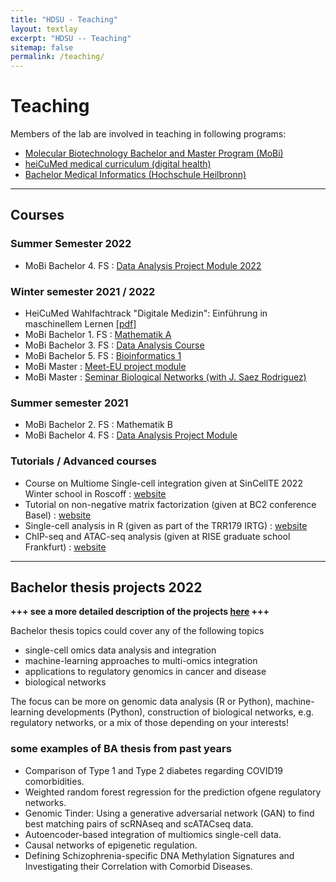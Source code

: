 ```yaml
---
title: "HDSU - Teaching"
layout: textlay
excerpt: "HDSU -- Teaching"
sitemap: false
permalink: /teaching/
---
```


# Teaching


Members of the lab are involved in teaching in following programs:
- [Molecular Biotechnology Bachelor and Master Program (MoBi)](https://www.uni-heidelberg.de/courses/prospective/academicprograms/Molecular_Biotechnology_en_ba.html)
- [heiCuMed medical curriculum (digital health)](http://www.medizinische-fakultaet-hd.uni-heidelberg.de/Digitale-Medizin.111801.0.html)
- [Bachelor Medical Informatics (Hochschule Heilbronn)](https://www.hs-heilbronn.de/mib)

___


## Courses

### Summer Semester 2022
- MoBi Bachelor 4. FS : <a href="{{ site.url }}{{ site.baseurl }}/data2022.html">Data Analysis Project Module 2022</a>

### Winter semester 2021 / 2022
- HeiCuMed Wahlfachtrack "Digitale Medizin": Einführung in maschinellem Lernen [[pdf]](../downloads/WFT_IntroML.pdf)
- MoBi Bachelor 1. FS : [Mathematik A](http://bioinfo.ipmb.uni-heidelberg.de/crg/mathea/)
- MoBi Bachelor 3. FS : [Data Analysis Course](http://bioinfo.ipmb.uni-heidelberg.de/crg/datascience3fs/)
- MoBi Bachelor 5. FS : [Bioinformatics 1](http://bioinfo.ipmb.uni-heidelberg.de/crg/bioinfo1/)
- MoBi Master : [Meet-EU project module](http://bioinfo.ipmb.uni-heidelberg.de/crg/master-meetu/)
- MoBi Master : [Seminar Biological Networks (with J. Saez Rodriguez)](http://bioinfo.ipmb.uni-heidelberg.de/crg/seminar-network/index.html)

### Summer semester 2021
- MoBi Bachelor 2. FS : Mathematik B
- MoBi Bachelor 4. FS : [Data Analysis Project Module](https://datascience-mobi.github.io/)

### Tutorials / Advanced courses
- Course on Multiome Single-cell integration given at SinCellTE 2022 Winter school in Roscoff : [website](http://www.hdsu.org/sincellTE_2022/)
- Tutorial on non-negative matrix factorization (given at BC2 conference Basel) : [website](https://hdsu-bioquant.github.io/bc2_tutorial/)
- Single-cell analysis in R (given as part of the TRR179 IRTG) : [website](https://hdsu-bioquant.github.io/irtg2021/)
- ChIP-seq and ATAC-seq analysis (given at RISE graduate school Frankfurt) : [website](https://hdsu-bioquant.github.io/chipatac2020/)

___

## Bachelor thesis projects 2022

**+++ see a more detailed description of the projects <a href="{{ site.url }}{{ site.baseurl }}/ba2022.html">here</a> +++**

Bachelor thesis topics could cover any of the following topics
- single-cell omics data analysis and integration
- machine-learning approaches to multi-omics integration
- applications to regulatory genomics in cancer and disease
- biological networks

The focus can be more on genomic data analysis (R or Python), machine-learning developments (Python), construction of biological networks, e.g. regulatory networks, or a mix of those depending on your interests!

### some examples of BA thesis from past years
- Comparison of Type 1 and Type 2 diabetes regarding COVID19 comorbidities.
- Weighted random forest regression for the prediction ofgene regulatory networks.
- Genomic Tinder: Using a generative adversarial network (GAN) to find best matching pairs of scRNAseq and scATACseq data.
- Autoencoder-based integration of multiomics single-cell data.
- Causal networks of epigenetic regulation.
- Defining Schizophrenia-specific DNA Methylation Signatures and Investigating their Correlation with Comorbid Diseases.
